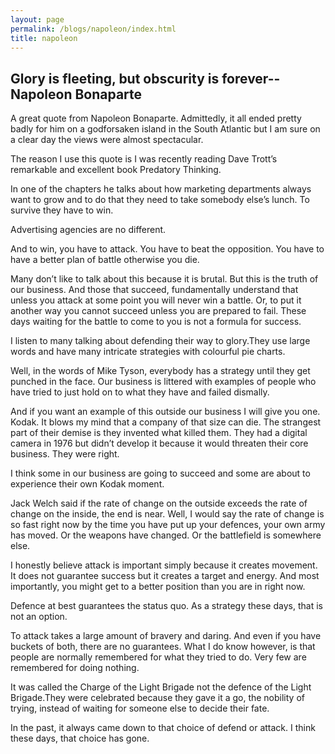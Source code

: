 ```yaml
---
layout: page
permalink: /blogs/napoleon/index.html
title: napoleon
---
```


## Glory is fleeting, but obscurity is forever--Napoleon Bonaparte

A great quote from Napoleon Bonaparte. Admittedly, it all ended pretty badly for him on a godforsaken island in the South Atlantic but I am sure on a clear day the views were almost spectacular.

The reason I use this quote is I was recently reading Dave Trott’s remarkable and excellent book Predatory Thinking.

In one of the chapters he talks about how marketing departments always want to grow and to do that they need to take somebody else’s lunch. To survive they have to win.

Advertising agencies are no different.

And to win, you have to attack. You have to beat the opposition. You have to have a better plan of battle otherwise you die.

Many don’t like to talk about this because it is brutal. But this is the truth of our business. And those that succeed, fundamentally understand that unless you attack at some point you will never win a battle. Or, to put it another way you cannot succeed unless you are prepared to fail. These days waiting for the battle to come to you is not a formula for success.

I listen to many talking about defending their way to glory.They use large words and have many intricate strategies with colourful pie charts.

Well, in the words of Mike Tyson, everybody has a strategy until they get punched in the face. Our business is littered with examples of people who have tried to just hold on to what they have and failed dismally.

And if you want an example of this outside our business I will give you one. Kodak. It blows my mind that a company of that size can die. The strangest part of their demise is they invented what killed them. They had a digital camera in 1976 but didn’t develop it because it would threaten their core business. They were right.

I think some in our business are going to succeed and some are about to experience their own Kodak moment.

Jack Welch said if the rate of change on the outside exceeds the rate of change on the inside, the end is near. Well, I would say the rate of change is so fast right now by the time you have put up your defences, your own army has moved. Or the weapons have changed. Or the battlefield is somewhere else.

I honestly believe attack is important simply because it creates movement. It does not guarantee success but it creates a target and energy. And most importantly, you might get to a better position than you are in right now.

Defence at best guarantees the status quo. As a strategy these days, that is not an option.

To attack takes a large amount of bravery and daring. And even if you have buckets of both, there are no guarantees. What I do know however, is that people are normally remembered for what they tried to do. Very few are remembered for doing nothing.

It was called the Charge of the Light Brigade not the defence of the Light Brigade.They were celebrated because they gave it a go, the nobility of trying, instead of waiting for someone else to decide their fate.

In the past, it always came down to that choice of defend or attack. I think these days, that choice has gone.


